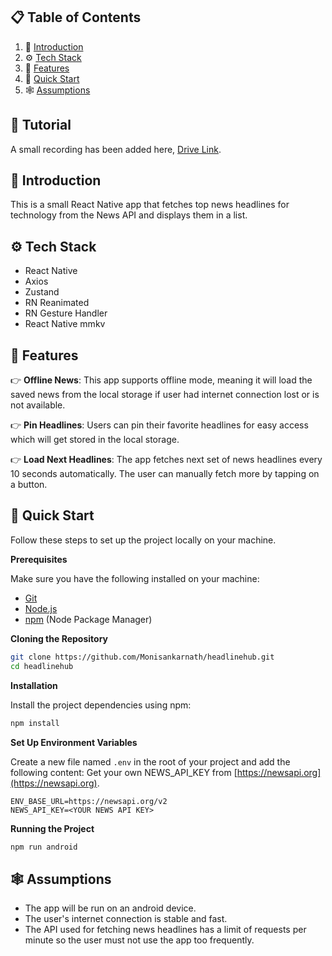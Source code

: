 ## 📋 Table of Contents

1. 🤖 [Introduction](#introduction)
2. ⚙️ [Tech Stack](#tech-stack)
3. 🔋 [Features](#features)
4. 🤸 [Quick Start](#quick-start)
5. 🕸️ [Assumptions](#assumptions)

## 🚨 Tutorial

A small recording has been added here, <a href="https://drive.google.com/file/d/11bBbccy-2I6UCbpX1MkQ_8jksis2JoYo/view?usp=sharing" target="_blank">Drive Link</a>.

## <a name="introduction">🤖 Introduction</a>

This is a small React Native app that fetches top news headlines for technology from the News API and displays them in a list.

## <a name="tech-stack">⚙️ Tech Stack</a>

- React Native
- Axios
- Zustand
- RN Reanimated
- RN Gesture Handler
- React Native mmkv

## <a name="features">🔋 Features</a>

👉 **Offline News**: This app supports offline mode, meaning it will load the saved news from the local storage if user had internet connection lost or is not available.

👉 **Pin Headlines**: Users can pin their favorite headlines for easy access which will get stored in the local storage.

👉 **Load Next Headlines**: The app fetches next set of news headlines every 10 seconds automatically. The user can manually fetch more by tapping on a button.

## <a name="quick-start">🤸 Quick Start</a>

Follow these steps to set up the project locally on your machine.

**Prerequisites**

Make sure you have the following installed on your machine:

- [Git](https://git-scm.com/)
- [Node.js](https://nodejs.org/en)
- [npm](https://www.npmjs.com/) (Node Package Manager)

**Cloning the Repository**

```bash
git clone https://github.com/Monisankarnath/headlinehub.git
cd headlinehub
```

**Installation**

Install the project dependencies using npm:

```bash
npm install
```

**Set Up Environment Variables**

Create a new file named `.env` in the root of your project and add the following content:
Get your own NEWS_API_KEY from [https://newsapi.org](https://newsapi.org).

```env
ENV_BASE_URL=https://newsapi.org/v2
NEWS_API_KEY=<YOUR NEWS API KEY>

```

**Running the Project**

```bash
npm run android
```

## <a name="assumptions">🕸️ Assumptions</a>

- The app will be run on an android device.
- The user's internet connection is stable and fast.
- The API used for fetching news headlines has a limit of requests per minute so the user must not use the app too frequently.
